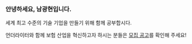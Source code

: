 ### 안녕하세요, 남광현입니다.

세계 최고 수준의 기술 기업을 만들기 위해 함께 공부합시다.

언더라이터와 함께 보험 산업을 혁신하고자 하시는 분들은 [모집 공고](https://underwriter.dooray.com/share/pages/jCgNx8ZvRF-T1tFsUbwTzg/3371314021556612474)를 확인해 주세요!

<!--
**KwangHyunNam/KwangHyunNam** is a ✨ _special_ ✨ repository because its `README.md` (this file) appears on your GitHub profile.

Here are some ideas to get you started:

- 🔭 I’m currently working on ...
- 🌱 I’m currently learning ...
- 👯 I’m looking to collaborate on ...
- 🤔 I’m looking for help with ...
- 💬 Ask me about ...
- 📫 How to reach me: ...
- 😄 Pronouns: ...
- ⚡ Fun fact: ...
-->

